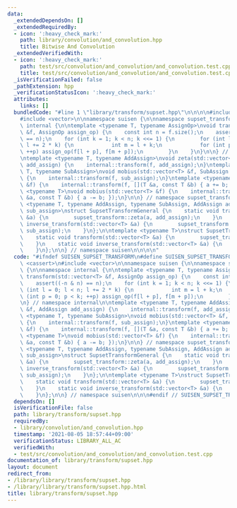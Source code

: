 ```yaml
---
data:
  _extendedDependsOn: []
  _extendedRequiredBy:
  - icon: ':heavy_check_mark:'
    path: library/convolution/and_convolution.hpp
    title: Bitwise And Convolution
  _extendedVerifiedWith:
  - icon: ':heavy_check_mark:'
    path: test/src/convolution/and_convolution/and_convolution.test.cpp
    title: test/src/convolution/and_convolution/and_convolution.test.cpp
  _isVerificationFailed: false
  _pathExtension: hpp
  _verificationStatusIcon: ':heavy_check_mark:'
  attributes:
    links: []
  bundledCode: "#line 1 \"library/transform/supset.hpp\"\n\n\n\n#include <cassert>\n\
    #include <vector>\n\nnamespace suisen {\n\nnamespace supset_transform {\n\nnamespace\
    \ internal {\n\ntemplate <typename T, typename AssignOp>\nvoid transform(std::vector<T>\
    \ &f, AssignOp assign_op) {\n    const int n = f.size();\n    assert((-n & n)\
    \ == n);\n    for (int k = 1; k < n; k <<= 1) {\n        for (int l = 0; l < n;\
    \ l += 2 * k) {\n            int m = l + k;\n            for (int p = 0; p < k;\
    \ ++p) assign_op(f[l + p], f[m + p]);\n        }\n    }\n}\n\n} // namespace internal\n\
    \ntemplate <typename T, typename AddAssign>\nvoid zeta(std::vector<T> &f, AddAssign\
    \ add_assign) {\n    internal::transform(f, add_assign);\n}\ntemplate <typename\
    \ T, typename SubAssign>\nvoid mobius(std::vector<T> &f, SubAssign sub_assign)\
    \ {\n    internal::transform(f, sub_assign);\n}\ntemplate <typename T>\nvoid zeta(std::vector<T>\
    \ &f) {\n    internal::transform(f, [](T &a, const T &b) { a += b; });\n}\ntemplate\
    \ <typename T>\nvoid mobius(std::vector<T> &f) {\n    internal::transform(f, [](T\
    \ &a, const T &b) { a -= b; });\n}\n\n} // namespace supset_transform\n\ntemplate\
    \ <typename T, typename AddAssign, typename SubAssign, AddAssign add_assign, SubAssign\
    \ sub_assign>\nstruct SupsetTransformGeneral {\n    static void transform(std::vector<T>\
    \ &a) {\n        supset_transform::zeta(a, add_assign);\n    }\n    static void\
    \ inverse_transform(std::vector<T> &a) {\n        supset_transform::mobius(a,\
    \ sub_assign);\n    }\n};\n\ntemplate <typename T>\nstruct SupsetTransform {\n\
    \    static void transform(std::vector<T> &a) {\n        supset_transform::zeta(a);\n\
    \    }\n    static void inverse_transform(std::vector<T> &a) {\n        supset_transform::mobius(a);\n\
    \    }\n};\n\n} // namespace suisen\n\n\n\n"
  code: "#ifndef SUISEN_SUPSET_TRANSFORM\n#define SUISEN_SUPSET_TRANSFORM\n\n#include\
    \ <cassert>\n#include <vector>\n\nnamespace suisen {\n\nnamespace supset_transform\
    \ {\n\nnamespace internal {\n\ntemplate <typename T, typename AssignOp>\nvoid\
    \ transform(std::vector<T> &f, AssignOp assign_op) {\n    const int n = f.size();\n\
    \    assert((-n & n) == n);\n    for (int k = 1; k < n; k <<= 1) {\n        for\
    \ (int l = 0; l < n; l += 2 * k) {\n            int m = l + k;\n            for\
    \ (int p = 0; p < k; ++p) assign_op(f[l + p], f[m + p]);\n        }\n    }\n}\n\
    \n} // namespace internal\n\ntemplate <typename T, typename AddAssign>\nvoid zeta(std::vector<T>\
    \ &f, AddAssign add_assign) {\n    internal::transform(f, add_assign);\n}\ntemplate\
    \ <typename T, typename SubAssign>\nvoid mobius(std::vector<T> &f, SubAssign sub_assign)\
    \ {\n    internal::transform(f, sub_assign);\n}\ntemplate <typename T>\nvoid zeta(std::vector<T>\
    \ &f) {\n    internal::transform(f, [](T &a, const T &b) { a += b; });\n}\ntemplate\
    \ <typename T>\nvoid mobius(std::vector<T> &f) {\n    internal::transform(f, [](T\
    \ &a, const T &b) { a -= b; });\n}\n\n} // namespace supset_transform\n\ntemplate\
    \ <typename T, typename AddAssign, typename SubAssign, AddAssign add_assign, SubAssign\
    \ sub_assign>\nstruct SupsetTransformGeneral {\n    static void transform(std::vector<T>\
    \ &a) {\n        supset_transform::zeta(a, add_assign);\n    }\n    static void\
    \ inverse_transform(std::vector<T> &a) {\n        supset_transform::mobius(a,\
    \ sub_assign);\n    }\n};\n\ntemplate <typename T>\nstruct SupsetTransform {\n\
    \    static void transform(std::vector<T> &a) {\n        supset_transform::zeta(a);\n\
    \    }\n    static void inverse_transform(std::vector<T> &a) {\n        supset_transform::mobius(a);\n\
    \    }\n};\n\n} // namespace suisen\n\n\n#endif // SUISEN_SUPSET_TRANSFORM\n"
  dependsOn: []
  isVerificationFile: false
  path: library/transform/supset.hpp
  requiredBy:
  - library/convolution/and_convolution.hpp
  timestamp: '2021-08-05 18:57:44+09:00'
  verificationStatus: LIBRARY_ALL_AC
  verifiedWith:
  - test/src/convolution/and_convolution/and_convolution.test.cpp
documentation_of: library/transform/supset.hpp
layout: document
redirect_from:
- /library/library/transform/supset.hpp
- /library/library/transform/supset.hpp.html
title: library/transform/supset.hpp
---
```

